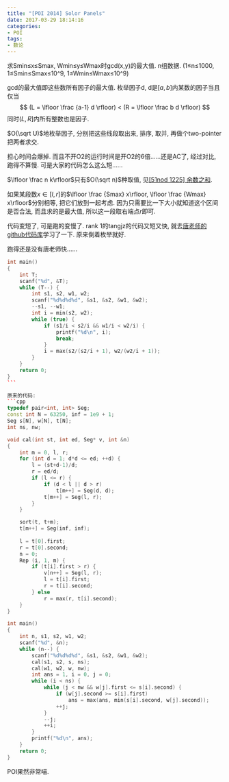 ```yaml
---
title: "[POI 2014] Solor Panels"
date: 2017-03-29 18:14:16
categories:
- POI
tags:
- 数论
---
```

求Smin&le;x&le;Smax, Wmin&le;y&le;Wmax时gcd(x,y)的最大值. n组数据. (1&le;n&le;1000, 1&le;Smin&le;Smax&le;10^9, 1&le;Wmin&le;Wmax&le;10^9)
<!--more-->
gcd的最大值即这些数所有因子的最大值. 枚举因子d, d是$[a,b]$内某数的因子当且仅当
$$
(L = \lfloor \frac {a-1} d \rfloor) < (R = \lfloor \frac b d \rfloor)
$$
同时$(L, R]$内所有整数也是因子.

$O(\sqrt U)$地枚举因子, 分别把这些线段取出来, 排序, 取并, 再做个two-pointer把两者求交.

担心时间会爆掉. 而且不开O2的运行时间是开O2的6倍......还是AC了, 经过对比, 跑得不算慢. 可是大家的代码怎么这么短......

$\lfloor \frac n k\rfloor$只有$O(\sqrt n)$种取值, 见[[51nod 1225] 余数之和](/2017/03/29/51nod1225-modsum/).

如果某段数$x \in [l, r]$的$\lfloor \frac {Smax} x\rfloor, \lfloor \frac {Wmax} x\rfloor$分别相等, 把它们放到一起考虑. 因为只需要比一下大小就知道这个区间是否合法, 而且求的是最大值, 所以这一段取右端点$r$即可.

代码变短了, 可是跑的变慢了. rank 1的tangjz的代码又短又快, 就去[唐老师的github代码库](https://github.com/tangjz/acm-icpc/blob/master/lydsy/3834.cpp)学习了一下. 原来倒着枚举就好.

跑得还是没有唐老师快......

```cpp
int main()
{
    int T;
    scanf("%d", &T);
    while (T--) {
        int s1, s2, w1, w2;
        scanf("%d%d%d%d", &s1, &s2, &w1, &w2);
        --s1, --w1;
        int i = min(s2, w2);
        while (true) {
            if (s1/i < s2/i && w1/i < w2/i) {
                printf("%d\n", i);
                break;
            }
            i = max(s2/(s2/i + 1), w2/(w2/i + 1));
        }
    }
    return 0;
}
﻿```

原来的代码:
```cpp
typedef pair<int, int> Seg;
const int N = 63250, inf = 1e9 + 1;
Seg s[N], w[N], t[N];
int ns, nw;

void cal(int st, int ed, Seg* v, int &n)
{
	int m = 0, l, r;
	for (int d = 1; d*d <= ed; ++d) {
		l = (st+d-1)/d;
		r = ed/d;
		if (l <= r) {
			if (d < l || d > r)
				t[m++] = Seg(d, d);
			t[m++] = Seg(l, r);
		}
	}

	sort(t, t+m);
	t[m++] = Seg(inf, inf);
	
	l = t[0].first;
	r = t[0].second;
	n = 0;
	Rep (i, 1, m) {
		if (t[i].first > r) {
			v[n++] = Seg(l, r);
			l = t[i].first;
			r = t[i].second;
		} else
			r = max(r, t[i].second);
	}
}

int main()
{
	int n, s1, s2, w1, w2;
	scanf("%d", &n);
	while (n--) {
		scanf("%d%d%d%d", &s1, &s2, &w1, &w2);
		cal(s1, s2, s, ns);
		cal(w1, w2, w, nw);
		int ans = 1, i = 0, j = 0;
		while (i < ns) {
			while (j < nw && w[j].first <= s[i].second) {
				if (w[j].second >= s[i].first)
					ans = max(ans, min(s[i].second, w[j].second));
				++j;
			}
			--j;
			++i;
		}
		printf("%d\n", ans);
	}
	return 0;
}
```

POI果然非常喵.